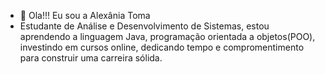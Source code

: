- 👋 Ola!!! Eu sou a Alexânia Toma
- Estudante de Análise e Desenvolvimento de Sistemas, estou aprendendo a linguagem Java, programação orientada a objetos(POO), investindo em cursos online, dedicando tempo e compromentimento para construir uma carreira sólida.


